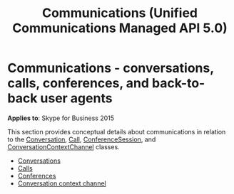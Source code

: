 ﻿---
title: Communications (Unified Communications Managed API 5.0)
description: Discusses the conceptual details about communications in relation to the Conversation, Call, ConferenceSession, and ConversationContextChannel classes.
TOCTitle: Communications - conversations, calls, conferences, and back-to-back user agents
ms:assetid: 441bc842-8f38-453a-b398-74ddebdcdaeb
ms:mtpsurl: https://msdn.microsoft.com/library/Dn465995(v=office.16)
ms:contentKeyID: 65239911
ms.date: 07/27/2015
mtps_version: v=office.16
---

# Communications - conversations, calls, conferences, and back-to-back user agents

**Applies to**: Skype for Business 2015

This section provides conceptual details about communications in relation to the [Conversation](https://msdn.microsoft.com/library/hh349224\(v=office.16\)), [Call](/dotnet/api/microsoft.rtc.collaboration.call), [ConferenceSession](https://msdn.microsoft.com/library/hh349315\(v=office.16\)), and [ConversationContextChannel](https://msdn.microsoft.com/library/hh161849\(v=office.16\)) classes.

- [Conversations](conversations.md)
- [Calls](calls.md)
- [Conferences](conferences.md)
- [Conversation context channel](conversation-context-channel.md)

